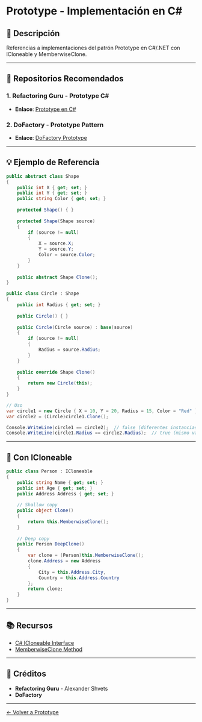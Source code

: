 # Prototype - Implementación en C#

## 📖 Descripción

Referencias a implementaciones del patrón Prototype en C#/.NET con ICloneable y MemberwiseClone.

---

## 🌟 Repositorios Recomendados

### 1. **Refactoring Guru - Prototype C#**
- **Enlace**: [Prototype en C#](https://refactoring.guru/design-patterns/prototype/csharp/example)

### 2. **DoFactory - Prototype Pattern**
- **Enlace**: [DoFactory Prototype](https://www.dofactory.com/net/prototype-design-pattern)

---

## 💡 Ejemplo de Referencia

```csharp
public abstract class Shape
{
    public int X { get; set; }
    public int Y { get; set; }
    public string Color { get; set; }
    
    protected Shape() { }
    
    protected Shape(Shape source)
    {
        if (source != null)
        {
            X = source.X;
            Y = source.Y;
            Color = source.Color;
        }
    }
    
    public abstract Shape Clone();
}

public class Circle : Shape
{
    public int Radius { get; set; }
    
    public Circle() { }
    
    public Circle(Circle source) : base(source)
    {
        if (source != null)
        {
            Radius = source.Radius;
        }
    }
    
    public override Shape Clone()
    {
        return new Circle(this);
    }
}

// Uso
var circle1 = new Circle { X = 10, Y = 20, Radius = 15, Color = "Red" };
var circle2 = (Circle)circle1.Clone();

Console.WriteLine(circle1 == circle2);  // false (diferentes instancias)
Console.WriteLine(circle1.Radius == circle2.Radius);  // true (mismo valor)
```

---

## 🔧 Con ICloneable

```csharp
public class Person : ICloneable
{
    public string Name { get; set; }
    public int Age { get; set; }
    public Address Address { get; set; }
    
    // Shallow copy
    public object Clone()
    {
        return this.MemberwiseClone();
    }
    
    // Deep copy
    public Person DeepClone()
    {
        var clone = (Person)this.MemberwiseClone();
        clone.Address = new Address
        {
            City = this.Address.City,
            Country = this.Address.Country
        };
        return clone;
    }
}
```

---

## 📚 Recursos

- [C# ICloneable Interface](https://learn.microsoft.com/en-us/dotnet/api/system.icloneable)
- [MemberwiseClone Method](https://learn.microsoft.com/en-us/dotnet/api/system.object.memberwiseclone)

---

## 🙏 Créditos

- **Refactoring Guru** - Alexander Shvets
- **DoFactory**

---

[← Volver a Prototype](../README.md)


